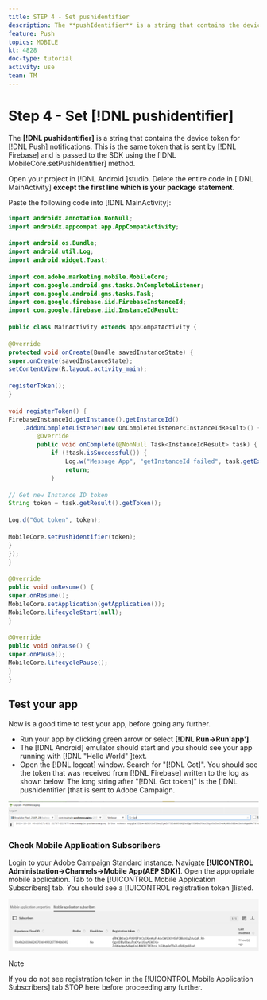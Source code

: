```yaml
---
title: STEP 4 - Set pushidentifier
description: The **pushIdentifier** is a string that contains the device token for push notifications. This is the same token that is sent by Firebase and is passed  to the SDK using the MobileCore.setPushIdentifier method.
feature: Push
topics: MOBILE
kt: 4828
doc-type: tutorial
activity: use
team: TM
---
```

# Step 4 - Set [!DNL pushidentifier]

The **[!DNL pushidentifier]** is a string that contains the device token for [!DNL Push] notifications. This is the same token that is sent by [!DNL Firebase] and is passed to the SDK using the [!DNL MobileCore.setPushIdentifier] method.

Open your project in [!DNL Android ]studio. Delete the entire code in [!DNL MainActivity] **except the first line which is your package statement**.

Paste the following code into [!DNL MainActivity]:

```java
import androidx.annotation.NonNull;
import androidx.appcompat.app.AppCompatActivity;

import android.os.Bundle;
import android.util.Log;
import android.widget.Toast;

import com.adobe.marketing.mobile.MobileCore;
import com.google.android.gms.tasks.OnCompleteListener;
import com.google.android.gms.tasks.Task;
import com.google.firebase.iid.FirebaseInstanceId;
import com.google.firebase.iid.InstanceIdResult;

public class MainActivity extends AppCompatActivity {

@Override
protected void onCreate(Bundle savedInstanceState) {
super.onCreate(savedInstanceState);
setContentView(R.layout.activity_main);

registerToken();
}

void registerToken() {
FirebaseInstanceId.getInstance().getInstanceId()
    .addOnCompleteListener(new OnCompleteListener<InstanceIdResult>() {
        @Override
        public void onComplete(@NonNull Task<InstanceIdResult> task) {
            if (!task.isSuccessful()) {
                Log.w("Message App", "getInstanceId failed", task.getException());
                return;
            }

// Get new Instance ID token
String token = task.getResult().getToken();

Log.d("Got token", token);

MobileCore.setPushIdentifier(token);
}
});
}

@Override
public void onResume() {
super.onResume();
MobileCore.setApplication(getApplication());
MobileCore.lifecycleStart(null);
}

@Override
public void onPause() {
super.onPause();
MobileCore.lifecyclePause();
}
}

```

## Test your app

Now is a good time to test your app, before going any further.

* Run your app by clicking green arrow or select **[!DNL Run->Run'app']**.
* The [!DNL Android] emulator should start and you should see your app running with [!DNL "Hello World" ]text.
* Open the [!DNL logcat] window. Search for "[!DNL Got]". You should see the token that was received from [!DNL Firebase] written to the log as shown below. The long string after "[!DNL Got token]" is the [!DNL pushidentifier ]that is sent to Adobe Campaign.

![logcat-token](assets/logcat-got-token.PNG)

### Check Mobile Application Subscribers

Login to your Adobe Campaign Standard instance.
Navigate **[!UICONTROL Administration->Channels->Mobile App(AEP SDK)]**. Open the appropriate mobile application. Tab to the [!UICONTROL Mobile Application Subscribers] tab. You should see a [!UICONTROL registration token ]listed.

![mobile-application-subscribers](assets/mobile-application-subscribers.PNG)

>[!NOTE]
>
>If you do not see registration token in the [!UICONTROL Mobile Application Subscribers] tab STOP here before proceeding any further.
